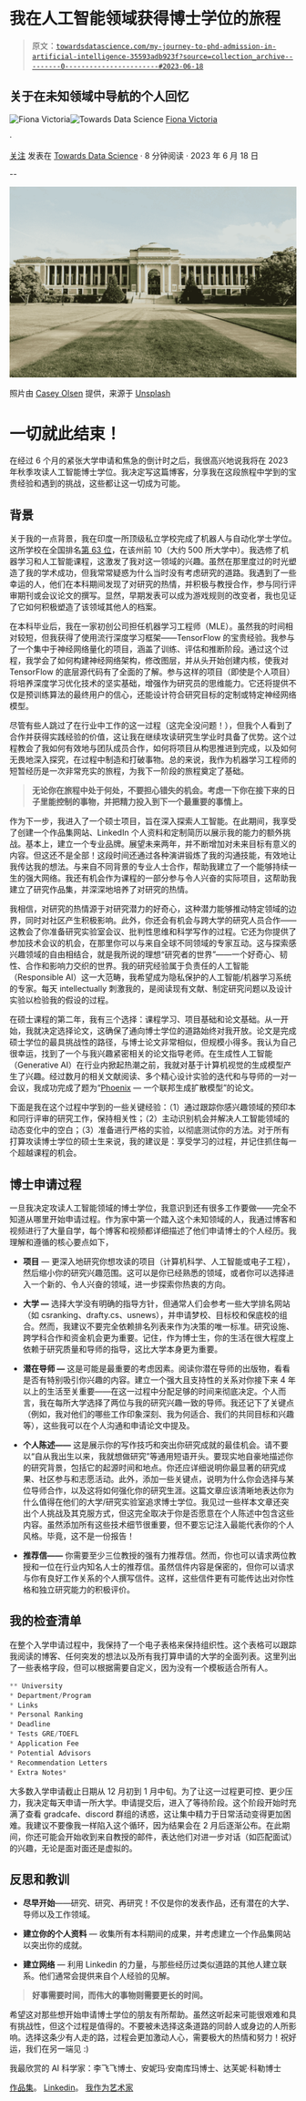 # 我在人工智能领域获得博士学位的旅程

> 原文：[`towardsdatascience.com/my-journey-to-phd-admission-in-artificial-intelligence-35593adb923f?source=collection_archive---------0-----------------------#2023-06-18`](https://towardsdatascience.com/my-journey-to-phd-admission-in-artificial-intelligence-35593adb923f?source=collection_archive---------0-----------------------#2023-06-18)

## 关于在未知领域中导航的个人回忆

[](https://medium.com/@fiona.victoria?source=post_page-----35593adb923f--------------------------------)![Fiona Victoria](https://medium.com/@fiona.victoria?source=post_page-----35593adb923f--------------------------------)[](https://towardsdatascience.com/?source=post_page-----35593adb923f--------------------------------)![Towards Data Science](https://towardsdatascience.com/?source=post_page-----35593adb923f--------------------------------) [Fiona Victoria](https://medium.com/@fiona.victoria?source=post_page-----35593adb923f--------------------------------)

·

[关注](https://medium.com/m/signin?actionUrl=https%3A%2F%2Fmedium.com%2F_%2Fsubscribe%2Fuser%2F946e42b7146f&operation=register&redirect=https%3A%2F%2Ftowardsdatascience.com%2Fmy-journey-to-phd-admission-in-artificial-intelligence-35593adb923f&user=Fiona+Victoria&userId=946e42b7146f&source=post_page-946e42b7146f----35593adb923f---------------------post_header-----------) 发表在 [Towards Data Science](https://towardsdatascience.com/?source=post_page-----35593adb923f--------------------------------) · 8 分钟阅读 · 2023 年 6 月 18 日[](https://medium.com/m/signin?actionUrl=https%3A%2F%2Fmedium.com%2F_%2Fvote%2Ftowards-data-science%2F35593adb923f&operation=register&redirect=https%3A%2F%2Ftowardsdatascience.com%2Fmy-journey-to-phd-admission-in-artificial-intelligence-35593adb923f&user=Fiona+Victoria&userId=946e42b7146f&source=-----35593adb923f---------------------clap_footer-----------)

--

[](https://medium.com/m/signin?actionUrl=https%3A%2F%2Fmedium.com%2F_%2Fbookmark%2Fp%2F35593adb923f&operation=register&redirect=https%3A%2F%2Ftowardsdatascience.com%2Fmy-journey-to-phd-admission-in-artificial-intelligence-35593adb923f&source=-----35593adb923f---------------------bookmark_footer-----------)![](img/5c15da97ee21cd7014ad029796670c09.png)

照片由 [Casey Olsen](https://unsplash.com/@caseface96?utm_source=medium&utm_medium=referral) 提供，来源于 [Unsplash](https://unsplash.com/?utm_source=medium&utm_medium=referral)

# 一切就此结束！

在经过 6 个月的紧张大学申请和焦急的倒计时之后，我很高兴地说我将在 2023 年秋季攻读人工智能博士学位。我决定写这篇博客，分享我在这段旅程中学到的宝贵经验和遇到的挑战，这些都让这一切成为可能。

## **背景**

关于我的一点背景，我在印度一所顶级私立学校完成了机器人与自动化学士学位。这所学校在全国排名[第 63 位](https://www.nirfindia.org/2023/EngineeringRanking.html)，在该州前 10（大约 500 所大学中）。我选修了机器学习和人工智能课程，这激发了我对这一领域的兴趣。虽然在那里度过的时光塑造了我的学术成功，但我常常疑惑为什么当时没有考虑研究的道路。我遇到了一些幸运的人，他们在本科期间发现了对研究的热情，并积极与教授合作，参与同行评审期刊或会议论文的撰写。显然，早期发表可以成为游戏规则的改变者，我也见证了它如何积极塑造了该领域其他人的档案。

在本科毕业后，我在一家初创公司担任机器学习工程师（MLE）。虽然我的时间相对较短，但我获得了使用流行深度学习框架——TensorFlow 的宝贵经验。我参与了一个集中于神经网络量化的项目，涵盖了训练、评估和推断阶段。通过这个过程，我学会了如何构建神经网络架构，修改图层，并从头开始创建内核，使我对 TensorFlow 的底层源代码有了全面的了解。参与这样的项目（即使是个人项目）将培养深度学习优化技术的坚实基础，增强作为研究员的思维能力。它还将提供不仅是预训练算法的最终用户的信心，还能设计符合研究目标的定制或特定神经网络模型。

尽管有些人跳过了在行业中工作的这一过程（这完全没问题！），但我个人看到了合作并获得实践经验的价值，这让我在继续攻读研究生学业时具备了优势。这个过程教会了我如何有效地与团队成员合作，如何将项目从构思推进到完成，以及如何无畏地深入探究，在过程中制造和打破事物。总的来说，我作为机器学习工程师的短暂经历是一次非常充实的旅程，为我下一阶段的旅程奠定了基础。

> **无论你在旅程中处于何处，不要担心错失的机会。考虑一下你在接下来的日子里能控制的事物，并把精力投入到下一个最重要的事情上。**

作为下一步，我进入了一个硕士项目，旨在深入探索人工智能。在此期间，我享受了创建一个作品集网站、LinkedIn 个人资料和定制简历以展示我的能力的额外挑战。基本上，建立一个专业品牌。展望未来两年，并不断增加对未来目标有意义的内容。但这还不是全部！这段时间还通过各种演讲锻炼了我的沟通技能，有效地让我传达我的想法。与来自不同背景的专业人士合作，帮助我建立了一个能够持续一生的强大网络。我还有机会作为课程的一部分参与令人兴奋的实际项目，这帮助我建立了研究作品集，并深深地培养了对研究的热情。

我相信，对研究的热情源于对研究潜力的好奇心，这种潜力能够推动特定领域的边界，同时对社区产生积极影响。此外，你还会有机会与跨大学的研究人员合作——这教会了你准备研究实验室会议、批判性思维和科学写作的过程。它还为你提供了参加技术会议的机会，在那里你可以与来自全球不同领域的专家互动。这与探索感兴趣领域的自由相结合，就是我所说的理想“研究者的世界”——一个好奇心、韧性、合作和影响力交织的世界。我的研究经验属于负责任的人工智能（Responsible AI）这一大范畴，我希望成为隐私保护的人工智能/机器学习系统的专家。每天 intellectually 刺激我的，是阅读现有文献、制定研究问题以及设计实验以检验我的假设的过程。

在硕士课程的第二年，我有三个选择：课程学习、项目基础和论文基础。从一开始，我就决定选择论文，这确保了通向博士学位的道路始终对我开放。论文是完成硕士学位的最具挑战性的路径，与博士论文非常相似，但规模小得多。我认为自己很幸运，找到了一个与我兴趣紧密相关的论文指导老师。在生成性人工智能（Generative AI）在行业内掀起热潮之前，我就对基于计算机视觉的生成模型产生了兴趣。经过数月的相关文献阅读、多个精心设计实验的迭代和与导师的一对一会议，我成功完成了题为“[Phoenix](https://arxiv.org/abs/2306.04098) — 一个联邦生成扩散模型”的论文。

下面是我在这个过程中学到的一些关键经验：（1）通过跟踪你感兴趣领域的预印本和同行评审的研究工作，保持相关性；（2）主动识别机会并解决人工智能领域的动态变化中的空白；（3）准备进行严格的实验，以彻底测试你的方法。对于所有打算攻读博士学位的硕士生来说，我的建议是：享受学习的过程，并记住抓住每一个超越课程的机会。

## **博士申请过程**

一旦我决定攻读人工智能领域的博士学位，我意识到还有很多工作要做——完全不知道从哪里开始申请过程。作为家中第一个踏入这个未知领域的人，我通过博客和视频进行了大量自学，每个博客和视频都详细描述了他们申请博士的个人经历。我理解和遵循的核心要点如下，

+   **项目** — 更深入地研究你想攻读的项目（计算机科学、人工智能或电子工程），然后缩小你的研究兴趣范围。这可以是你已经熟悉的领域，或者你可以选择进入一个新的、令人兴奋的领域，进一步探索你热衷的方向。

+   **大学 —** 选择大学没有明确的指导方针，但通常人们会参考一些大学排名网站（如 csranking、drafty.cs、usnews），并申请梦校、目标校和保底校的组合。然而，我建议不要完全依赖排名列表来作为决策的唯一标准。研究设施、跨学科合作和资金机会更为重要。记住，作为博士生，你的生活在很大程度上依赖于研究质量和导师的指导，这比大学本身更为重要。

+   **潜在导师 —** 这是可能是最重要的考虑因素。阅读你潜在导师的出版物，看看是否有特别吸引你兴趣的内容。建立一个强大且支持性的关系对你接下来 4 年以上的生活至关重要——在这一过程中分配足够的时间来彻底决定。个人而言，我在每所大学选择了两位与我的研究兴趣一致的导师。我还记下了关键点（例如，我对他们的哪些工作印象深刻、我为何适合、我们的共同目标和兴趣等），这些我可以在个人沟通和申请论文中提及。

+   **个人陈述——** 这是展示你的写作技巧和突出你研究成就的最佳机会。请不要以“自从我出生以来，我就想做研究”等通用短语开头。要现实地自豪地描述你的研究背景，包括它的起源时间和地点。你还应详细说明你最显著的研究成果、社区参与和志愿活动。此外，添加一些关键点，说明为什么你会选择与某位导师合作，以及这将如何强化你的研究生涯。这篇文章应该清晰地表达你为什么值得在他们的大学/研究实验室追求博士学位。我见过一些样本文章还突出个人挑战及其克服方式，但这完全取决于你是否愿意在个人陈述中包含这些内容。虽然添加所有这些技术细节很重要，但不要忘记注入最能代表你的个人风格。毕竟，这不是一份报告！

+   **推荐信——** 你需要至少三位教授的强有力推荐信。然而，你也可以请求两位教授和一位在行业内知名人士的推荐信。虽然信件内容是保密的，但你可以请求与你有良好工作关系的个人撰写信件。这样，这些信件更有可能传达出对你性格和独立研究能力的积极评价。

## **我的检查清单**

在整个入学申请过程中，我保持了一个电子表格来保持组织性。这个表格可以跟踪我阅读的博客、任何突发的想法以及所有我打算申请的大学的全面列表。这里列出了一些表格字段，但可以根据需要自定义，因为没有一个模板适合所有人。

```py
** University
* Department/Program
* Links
* Personal Ranking
* Deadline
* Tests GRE/TOEFL
* Application Fee
* Potential Advisors
* Recommendation Letters
* Extra Notes*
```

大多数入学申请截止日期从 12 月初到 1 月中旬。为了让这一过程更可控、更少压力，我决定每天申请一所大学。申请提交后，进入了等待阶段。这个阶段开始时充满了查看 gradcafe、discord 群组的诱惑，这让集中精力于日常活动变得更加困难。我建议不要像我一样陷入这个循环，因为结果会在 2 月后逐渐公布。在此期间，你还可能会开始收到来自教授的邮件，表达他们对进一步对话（如匹配面试）的兴趣，无论是面对面还是虚拟的。

## **反思和教训**

+   **尽早开始**——研究、研究、再研究！不仅是你的发表作品，还有潜在的大学、导师以及工作领域。

+   **建立你的个人资料** — 收集所有本科期间的成果，并考虑建立一个作品集网站以突出你的成就。

+   **建立网络** — 利用 Linkedin 的力量，与那些经历过类似道路的其他人建立联系。他们通常会提供来自个人经验的见解。

> **好事需要时间，而伟大的事物则需要更长的时间。**

希望这对那些想开始申请博士学位的朋友有所帮助。虽然这听起来可能很艰难和具有挑战性，但这个过程是值得的。不要被未选择这条道路的同龄人或身边的人所影响。选择这条少有人走的路，过程会更加激动人心，需要极大的热情和努力！祝好运，我们在另一端见 :)

我最欣赏的 AI 科学家：李飞飞博士、安妮玛·安南库玛博士、达芙妮·科勒博士

[作品集](https://fionavictoria.github.io/)。 [Linkedin](https://www.linkedin.com/in/fionavictoria/)。 [我作为艺术家](https://www.instagram.com/frozen_illusionist/?hl=en)
